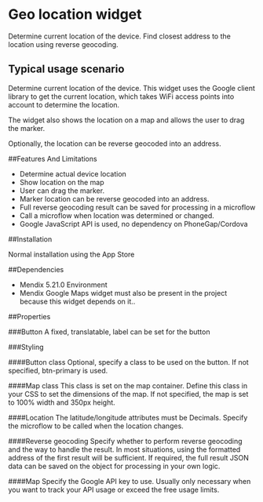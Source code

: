 # Geo location widget

Determine current location of the device. Find closest address to the location using reverse geocoding.

## Typical usage scenario

Determine current location of the device. This widget uses the Google client library to get the current location, which takes WiFi access points into account to determine the location.

The widget also shows the location on a map and allows the user to drag the marker.

Optionally, the location can be reverse geocoded into an address.
 

##Features And Limitations

- Determine actual device location
- Show location on the map
- User can drag the marker.
- Marker location can be reverse geocoded into an address.
- Full reverse geocoding result can be saved for processing in a microflow
- Call a microflow when location was determined or changed.
- Google JavaScript API is used, no dependency on PhoneGap/Cordova

##Installation

Normal installation using the App Store

##Dependencies
 
- Mendix 5.21.0 Environment
- Mendix Google Maps widget must also be present in the project because this widget depends on it.. 

##Properties

###Button
A fixed, translatable, label can be set for the button

###Styling

####Button class
Optional, specify a class to be used on the button. If not specified, btn-primary is used.

####Map class
This class is set on the map container. Define this class in your CSS to set the dimensions of the map. If not specified, the map is set to 100% width and 350px height.

####Location
The latitude/longitude attributes must be Decimals. Specify the microflow to be called when the location changes.

####Reverse geocoding
Specify whether to perform reverse geocoding and the way to handle the result. In most situations, using the formatted address of the first result will be sufficient. If required, the full result JSON data can be saved on the object for processing in your own logic.

####Map
Specify the Google API key to use. Usually only necessary when you want to track your API usage or exceed the free usage limits.

